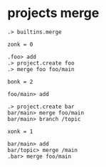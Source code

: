 # projects merge

```ucm
.> builtins.merge
```

```unison
zonk = 0
```

```ucm
.foo> add
.> project.create foo
.> merge foo foo/main
```

```unison
bonk = 2
```

```ucm
foo/main> add
```

```ucm
.> project.create bar
bar/main> merge foo/main
bar/main> branch /topic
```

```unison
xonk = 1
```

```ucm
bar/main> add
bar/topic> merge /main
.bar> merge foo/main
```

